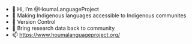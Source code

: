 - 👋 Hi, I’m @HoumaLanguageProject
- 👀 Making Indigenous languages accessible to Indigenous communites
- 🌱 Version Control
- 💞️ Bring research data back to community
- 📫 https://www.houmalanguageproject.org/

<!---
HoumaLanguageProject/HoumaLanguageProject is a ✨ special ✨ repository because its `README.md` (this file) appears on your GitHub profile.
You can click the Preview link to take a look at your changes.
--->
